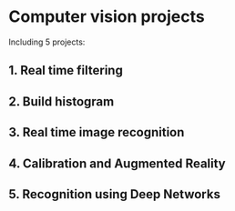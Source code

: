 # Computer vision projects
Including 5 projects:
## 1. Real time filtering
## 2. Build histogram
## 3. Real time image recognition
## 4. Calibration and Augmented Reality
## 5. Recognition using Deep Networks